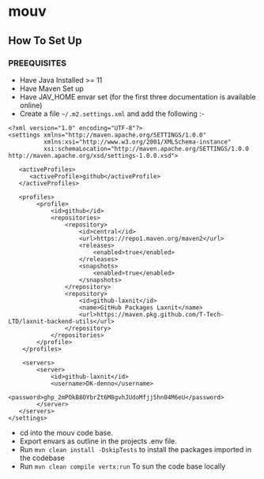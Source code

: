# mouv


## How To Set Up

### PREEQUISITES
  - Have Java Installed >= 11
  - Have Maven Set up
  - Have JAV_HOME envar set (for the first three documentation is available online)
  - Create a file `~/.m2.settings.xml` and add the following :-

```
<?xml version="1.0" encoding="UTF-8"?>
<settings xmlns="http://maven.apache.org/SETTINGS/1.0.0"
          xmlns:xsi="http://www.w3.org/2001/XMLSchema-instance"
          xsi:schemaLocation="http://maven.apache.org/SETTINGS/1.0.0 http://maven.apache.org/xsd/settings-1.0.0.xsd">

   <activeProfiles>
      <activeProfile>github</activeProfile>
   </activeProfiles>

   <profiles>
        <profile>
            <id>github</id>
            <repositories>
                <repository>
                    <id>central</id>
                    <url>https://repo1.maven.org/maven2</url>
                    <releases>
                        <enabled>true</enabled>
                    </releases>
                    <snapshots>
                        <enabled>true</enabled>
                    </snapshots>
                </repository>
                <repository>
                    <id>github-laxnit</id>
                    <name>GitHub Packages Laxnit</name>
                    <url>https://maven.pkg.github.com/T-Tech-LTD/laxnit-backend-utils</url>
                </repository>
            </repositories>
        </profile>
    </profiles>

    <servers>
        <server>
            <id>github-laxnit</id>
            <username>DK-denno</username>
            <password>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</password>
        </server>
   </servers>
</settings>
```
- cd into the mouv code base.
- Export envars as outline in the projects .env file.
- Run `mvn clean install -DskipTests` to install the packages imported in the codebase
- Run `mvn clean compile vertx:run` To sun the code base locally














